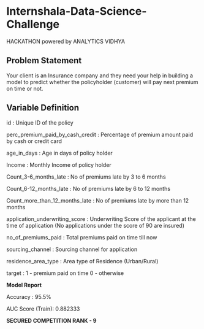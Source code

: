 # Internshala-Data-Science-Challenge
HACKATHON powered by ANALYTICS VIDHYA

## Problem Statement

Your client is an Insurance company and they need your help in building a model to predict whether the policyholder (customer) will pay next premium on time or not.

## Variable Definition
id : Unique ID of the policy

perc_premium_paid_by_cash_credit : Percentage of premium amount paid by cash or credit card

age_in_days : Age in days of policy holder

Income : Monthly Income of policy holder

Count_3-6_months_late : No of premiums late by 3 to 6 months

Count_6-12_months_late : No of premiums late by 6 to 12 months

Count_more_than_12_months_late : No of premiums late by more than 12 months

application_underwriting_score : Underwriting Score of the applicant at the time of application (No applications under the score of 90 are insured)

no_of_premiums_paid : Total premiums paid on time till now

sourcing_channel : Sourcing channel for application

residence_area_type : Area type of Residence (Urban/Rural)

target : 1 - premium paid on time
         0 - otherwise

**Model Report**

Accuracy : 95.5%

AUC Score (Train): 0.882333

**SECURED COMPETITION RANK - 9**
